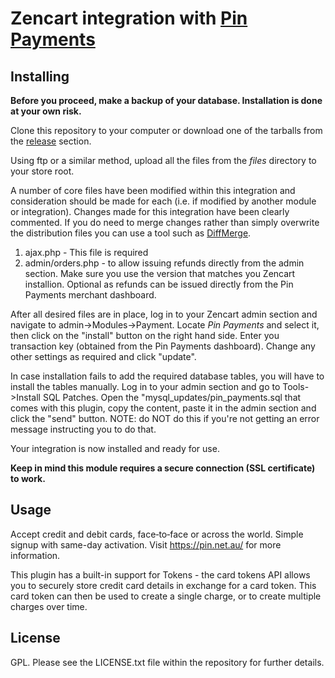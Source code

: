 # Zencart integration with [Pin Payments](https://pin.net.au)

## Installing 

**Before you proceed, make a backup of your database. Installation is done at your own risk.**

Clone this repository to your computer or download one of the tarballs from the [release](https://github.com/montdidier/zencart-pinpayments/releases) section.

Using ftp or a similar method, upload all the files from the *files* directory to your store root.

A number of core files have been modified within this integration and consideration should be made for each (i.e. if modified by another module or integration). Changes made for this integration have been clearly commented. If you do need to merge changes rather than simply overwrite the distribution files you can use a tool such as [DiffMerge](https://sourcegear.com/diffmerge/).

1. ajax.php - This file is required 
2. admin/orders.php - to allow issuing refunds directly from the admin section. Make sure you use the version that matches you Zencart installion. Optional as refunds can be issued directly from the Pin Payments merchant dashboard.

After all desired files are in place, log in to your Zencart admin section and navigate to admin->Modules->Payment. Locate *Pin Payments* and select it, then click on the "install" button on the right hand side. Enter you transaction key (obtained from the Pin Payments dashboard). Change any other settings as required and click "update".

In case installation fails to add the required database tables, you will have to install the tables manually. Log in to your admin section and go to Tools->Install SQL Patches. Open the "mysql_updates/pin_payments.sql that comes with this plugin, copy the content, paste it in the admin section and click the "send" button. NOTE: do NOT do this if you're not getting an error message instructing you to do that.

Your integration is now installed and ready for use.

**Keep in mind this module requires a secure connection (SSL certificate) to work.**

## Usage

Accept credit and debit cards, face‑to‑face or across the world. Simple signup with same-day activation. Visit https://pin.net.au/ for more information.

This plugin has a built-in support for Tokens - the card tokens API allows you to securely store credit card details in exchange for a card token. This card token can then be used to create a single charge, or to create multiple charges over time.

## License 

GPL. Please see the LICENSE.txt file within the repository for further details.
